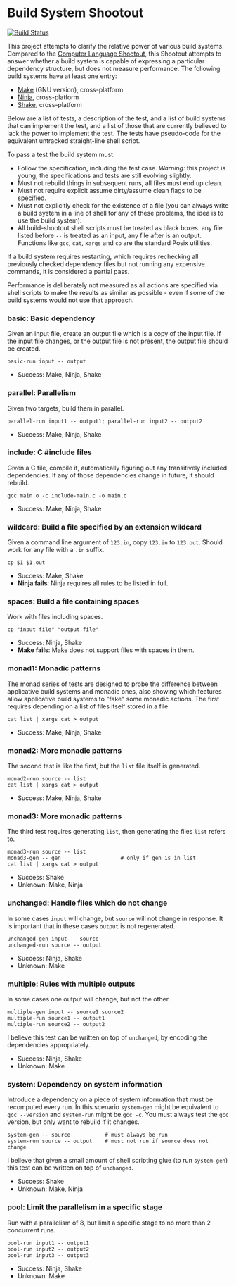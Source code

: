 # Build System Shootout

[![Build Status](https://travis-ci.org/ndmitchell/build-shootout.png)](https://travis-ci.org/ndmitchell/build-shootout)

This project attempts to clarify the relative power of various build systems. Compared to the [Computer Language Shootout](http://benchmarksgame.alioth.debian.org/), this Shootout attempts to answer whether a build system is capable of expressing a particular dependency structure, but does not measure performance. The following build systems have at least one entry:

* [Make](http://www.gnu.org/software/make/) (GNU version), cross-platform
* [Ninja](http://martine.github.io/ninja/), cross-platform
* [Shake](https://github.com/ndmitchell/shake#readme), cross-platform

Below are a list of tests, a description of the test, and a list of build systems that can implement the test, and a list of those that are currently believed to lack the power to implement the test. The tests have pseudo-code for the equivalent untracked straight-line shell script.

To pass a test the build system must:

* Follow the specification, including the test case. _Warning:_ this project is young, the specifications and tests are still evolving slightly.
* Must not rebuild things in subsequent runs, all files must end up clean.
* Must not require explicit assume dirty/assume clean flags to be specified.
* Must not explicitly check for the existence of a file (you can always write a build system in a line of shell for any of these problems, the idea is to use the build system).
* All build-shootout shell scripts must be treated as black boxes. any file listed before `--` is treated as an input, any file after is an output. Functions like `gcc`, `cat`, `xargs` and `cp` are the standard Posix utilities.

If a build system requires restarting, which requires rechecking all previously checked dependency files but not running any expensive commands, it is considered a partial pass.

Performance is deliberately not measured as all actions are specified via shell scripts to make the results as similar as possible - even if some of the build systems would not use that approach.

### basic: Basic dependency

Given an input file, create an output file which is a copy of the input file. If the input file changes, or the output file is not present, the output file should be created.

    basic-run input -- output

* Success: Make, Ninja, Shake

### parallel: Parallelism

Given two targets, build them in parallel.

    parallel-run input1 -- output1; parallel-run input2 -- output2

* Success: Make, Ninja, Shake

### include: C #include files

Given a C file, compile it, automatically figuring out any transitively included dependencies. If any of those dependencies change in future, it should rebuild.

	gcc main.o -c include-main.c -o main.o

* Success: Make, Ninja, Shake

### wildcard: Build a file specified by an extension wildcard

Given a command line argument of `123.in`, copy `123.in` to `123.out`. Should work for any file with a `.in` suffix.

	cp $1 $1.out

* Success: Make, Shake
* **Ninja fails**: Ninja requires all rules to be listed in full.

### spaces: Build a file containing spaces

Work with files including spaces.

    cp "input file" "output file"

* Success: Ninja, Shake
* **Make fails**: Make does not support files with spaces in them.

### monad1: Monadic patterns

The monad series of tests are designed to probe the difference between applicative build systems and monadic ones, also showing which features allow applicative build systems to "fake" some monadic actions. The first requires depending on a list of files itself stored in a file.

    cat list | xargs cat > output

* Success: Make, Ninja, Shake

### monad2: More monadic patterns

The second test is like the first, but the `list` file itself is generated.

    monad2-run source -- list
    cat list | xargs cat > output

* Success: Make, Ninja, Shake

### monad3: More monadic patterns

The third test requires generating `list`, then generating the files `list` refers to.

    monad3-run source -- list
    monad3-gen -- gen                   # only if gen is in list
    cat list | xargs cat > output

* Success: Shake
* Unknown: Make, Ninja

### unchanged: Handle files which do not change

In some cases `input` will change, but `source` will not change in response. It is important that in these cases `output` is not regenerated.

    unchanged-gen input -- source
    unchanged-run source -- output

* Success: Ninja, Shake
* Unknown: Make

### multiple: Rules with multiple outputs

In some cases one output will change, but not the other.

    multiple-gen input -- source1 source2
    multiple-run source1 -- output1
    multiple-run source2 -- output2

I believe this test can be written on top of `unchanged`, by encoding the dependencies appropriately.

* Success: Ninja, Shake
* Unknown: Make

### system: Dependency on system information

Introduce a dependency on a piece of system information that must be recomputed every run. In this scenario `system-gen` might be equivalent to `gcc --version` and `system-run` might be `gcc -c`. You must always test the `gcc` version, but only want to rebuild if it changes.

    system-gen -- source           # must always be run
    system-run source -- output    # must not run if source does not change

I believe that given a small amount of shell scripting glue (to run `system-gen`) this test can be written on top of `unchanged`.

* Success: Shake
* Unknown: Make, Ninja

### pool: Limit the parallelism in a specific stage

Run with a parallelism of 8, but limit a specific stage to no more than 2 concurrent runs.

    pool-run input1 -- output1
    pool-run input2 -- output2
    pool-run input3 -- output3

* Success: Ninja, Shake
* Unknown: Make

